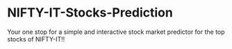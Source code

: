 # NIFTY-IT-Stocks-Prediction
Your one stop for a simple and interactive stock market predictor for the top stocks of NIFTY-IT!!
